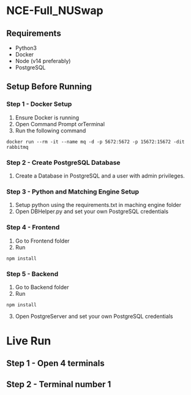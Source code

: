 # NCE-Full_NUSwap

## Requirements
- Python3
- Docker
- Node (v14 preferably)
- PostgreSQL

## Setup Before Running
### Step 1 - Docker Setup
1. Ensure Docker is running 
2. Open Command Prompt orTerminal
3. Run the following command
```
docker run --rm -it --name mq -d -p 5672:5672 -p 15672:15672 -dit rabbitmq
```
### Step 2 - Create PostgreSQL Database
1. Create a Database in PostgreSQL and a user with admin privileges.

### Step 3 - Python and Matching Engine Setup
1. Setup python using the requirements.txt in maching engine folder
2. Open DBHelper.py and set your own PostgreSQL credentials

### Step 4 - Frontend
1. Go to Frontend folder
2. Run
```
npm install
```

### Step 5 - Backend
1. Go to Backend folder
2. Run
```
npm install
```
3. Open PostgreServer and set your own PostgreSQL credentials
# Live Run
## Step 1 - Open 4 terminals

## Step 2 - Terminal number 1





